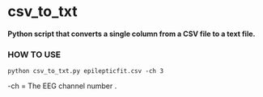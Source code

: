 # csv_to_txt

**Python script that converts a single column from a CSV file to a text file.**

### HOW TO USE

`python csv_to_txt.py epilepticfit.csv -ch 3  `

-ch = The EEG channel number  .
